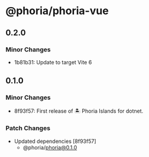 # @phoria/phoria-vue

## 0.2.0

### Minor Changes

- 1b81b31: Update to target Vite 6

## 0.1.0

### Minor Changes

- 8f93f57: First release of 🏝️ Phoria Islands for dotnet.

### Patch Changes

- Updated dependencies [8f93f57]
  - @phoria/phoria@0.1.0

